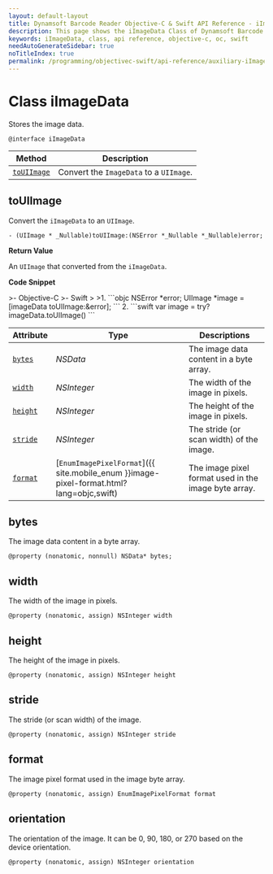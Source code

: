 ```yaml
---
layout: default-layout
title: Dynamsoft Barcode Reader Objective-C & Swift API Reference - iImageData Class
description: This page shows the iImageData Class of Dynamsoft Barcode Reader for iOS SDK.
keywords: iImageData, class, api reference, objective-c, oc, swift
needAutoGenerateSidebar: true
noTitleIndex: true
permalink: /programming/objectivec-swift/api-reference/auxiliary-iImageData.html
---
```



# Class iImageData

Stores the image data.  

```objc
@interface iImageData
```

| Method | Description |
| ------ | ----------- |
| [`toUIImage`](#touiimage) | Convert the `ImageData` to a `UIImage`. |

## toUIImage

Convert the `iImageData` to an `UIImage`.

```objc
- (UIImage * _Nullable)toUIImage:(NSError *_Nullable *_Nullable)error;
```

**Return Value**

An `UIImage` that converted from the `iImageData`.

**Code Snippet**

<div class="sample-code-prefix"></div>
>- Objective-C
>- Swift
>
>1. 
```objc
NSError *error;
UIImage *image = [imageData toUIImage:&error];
```
2. 
```swift
var image = try? imageData.toUIImage()
```

| Attribute | Type | Descriptions |
|---------- | ---- | ----------- |
| [`bytes`](#bytes) | *NSData* | The image data content in a byte array. |
| [`width`](#width) | *NSInteger* | The width of the image in pixels. |
| [`height`](#height) | *NSInteger* | The height of the image in pixels. |
| [`stride`](#stride) | *NSInteger* | The stride (or scan width) of the image. |
| [`format`](#format) | [`EnumImagePixelFormat`]({{ site.mobile_enum }}image-pixel-format.html?lang=objc,swift) | The image pixel format used in the image byte array. |

## bytes

The image data content in a byte array.

```objc
@property (nonatomic, nonnull) NSData* bytes;
```

## width

The width of the image in pixels.  

```objc
@property (nonatomic, assign) NSInteger width
```

## height

The height of the image in pixels.  

```objc
@property (nonatomic, assign) NSInteger height
```

## stride

The stride (or scan width) of the image.

```objc
@property (nonatomic, assign) NSInteger stride
```

## format

The image pixel format used in the image byte array.

```objc
@property (nonatomic, assign) EnumImagePixelFormat format
```

## orientation

The orientation of the image. It can be 0, 90, 180, or 270 based on the device orientation.

```objc
@property (nonatomic, assign) NSInteger orientation
```
